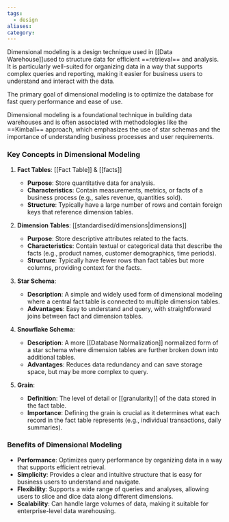 ```yaml
---
tags:
  - design
aliases: 
category:
---
```

Dimensional modeling is a design technique used in [[Data Warehouse]]used to structure data for efficient ==retrieval== and analysis. It is particularly well-suited for organizing data in a way that supports complex queries and reporting, making it easier for business users to understand and interact with the data. 

The primary goal of dimensional modeling is to optimize the database for fast query performance and ease of use.

Dimensional modeling is a foundational technique in building data warehouses and is often associated with methodologies like the ==Kimball== approach, which emphasizes the use of star schemas and the importance of understanding business processes and user requirements.

### Key Concepts in Dimensional Modeling

1. **Fact Tables**: [[Fact Table]] & [[facts]]
   - **Purpose**: Store quantitative data for analysis.
   - **Characteristics**: Contain measurements, metrics, or facts of a business process (e.g., sales revenue, quantities sold).
   - **Structure**: Typically have a large number of rows and contain foreign keys that reference dimension tables.

2. **Dimension Tables**: [[standardised/dimensions|dimensions]]
   - **Purpose**: Store descriptive attributes related to the facts.
   - **Characteristics**: Contain textual or categorical data that describe the facts (e.g., product names, customer demographics, time periods).
   - **Structure**: Typically have fewer rows than fact tables but more columns, providing context for the facts.

3. **Star Schema**:
   - **Description**: A simple and widely used form of dimensional modeling where a central fact table is connected to multiple dimension tables.
   - **Advantages**: Easy to understand and query, with straightforward joins between fact and dimension tables.

4. **Snowflake Schema**:
   - **Description**: A more [[Database Normalization]] normalized form of a star schema where dimension tables are further broken down into additional tables.
   - **Advantages**: Reduces data redundancy and can save storage space, but may be more complex to query.

5. **Grain**:
   - **Definition**: The level of detail or [[granularity]] of the data stored in the fact table.
   - **Importance**: Defining the grain is crucial as it determines what each record in the fact table represents (e.g., individual transactions, daily summaries).

### Benefits of Dimensional Modeling

- **Performance**: Optimizes query performance by organizing data in a way that supports efficient retrieval.
- **Simplicity**: Provides a clear and intuitive structure that is easy for business users to understand and navigate.
- **Flexibility**: Supports a wide range of queries and analyses, allowing users to slice and dice data along different dimensions.
- **Scalability**: Can handle large volumes of data, making it suitable for enterprise-level data warehousing.


